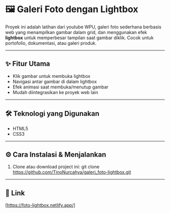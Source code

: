 # 🖼️ Galeri Foto dengan Lightbox
Proyek ini adalah latihan dari youtube WPU, galeri foto sederhana berbasis web yang menampilkan gambar dalam grid, dan menggunakan efek **lightbox** untuk memperbesar tampilan saat gambar diklik. Cocok untuk portofolio, dokumentasi, atau galeri produk.

---

## ✨ Fitur Utama

- Klik gambar untuk membuka lightbox
- Navigasi antar gambar di dalam lightbox
- Efek animasi saat membuka/menutup gambar
- Mudah diintegrasikan ke proyek web lain

---

## 🛠️ Teknologi yang Digunakan
<ul>
  <li>HTML5</li>
  <li>CSS3</li>
</ul>

---

## ⚙️ Cara Instalasi & Menjalankan

1. Clone atau download project ini:
   git clone https://github.com/TinoNurcahya/galeri_foto-lightbox.git

---
## 🔗 Link
[https://foto-lightbox.netlify.app/]
